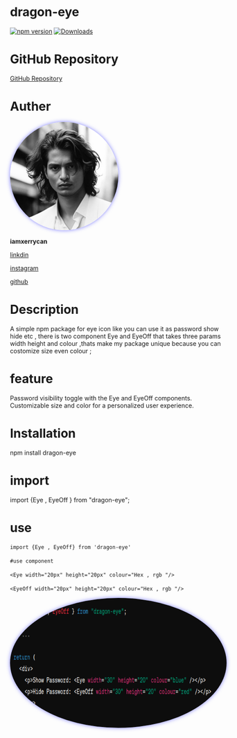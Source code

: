 # dragon-eye

[![npm version](https://badge.fury.io/js/dragon-eye.svg)](https://www.npmjs.com/package/dragon-eye)
[![Downloads](https://img.shields.io/npm/dt/dragon-eye.svg)](https://www.npmjs.com/package/dragon-eye)


# GitHub Repository

[GitHub Repository](https://github.com/iamxerrycan/NPMpackage/tree/main/dragon-eye)


# Auther 

<img src="https://github.com/iamxerrycan/NPMpackage/blob/main/sample.jpg" alt="Sample Image" width="250" height="250" style="border-radius: 50%; box-shadow: 0 0 10px rgba(0, 0, 255, 0.5);">

**iamxerrycan**

[linkdin](https://www.linkedin.com/in/iamxerrycan/)

[instagram](https://www.instagram.com/rajshishsinghrajput/)

[github](https://github.com/iamxerrycan)

# Description

A simple npm package for eye icon like you can use it as password show hide etc , there is two component Eye and EyeOff that takes three params width height and colour ,thats make my package unique because you can costomize size even colour ;

# feature

Password visibility toggle with the Eye and EyeOff components.
Customizable size and color for a personalized user experience.

# Installation

npm install dragon-eye 

# import 

import {Eye , EyeOff  } from "dragon-eye";

# use 

<p>  <Eye width="" height="" colour=""/ ></p>

```React package 📦
import {Eye , EyeOff} from 'dragon-eye'

#use component

<Eye width="20px" height="20px" colour="Hex , rgb "/>

<EyeOff width="20px" height="20px" colour="Hex , rgb "/>

```
*<img src="https://github.com/iamxerrycan/NPMpackage/blob/main/dragon-eye/eye.png" alt="Sample Image" width="500" height="300" style="border-radius: 50%; box-shadow: 0 0 10px rgba(0, 0, 255, 0.5);">*

